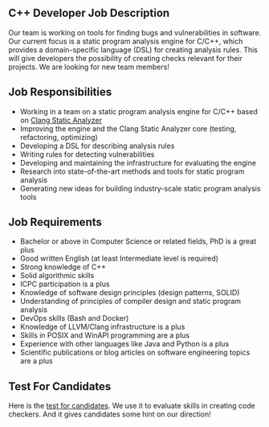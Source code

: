 C++ Developer Job Description
---

Our team is working on tools for finding bugs and vulnerabilities in software.
Our current focus is a static program analysis engine for C/C++,
which provides a domain-specific language (DSL) for creating analysis rules.
This will give developers the possibility of creating checks relevant for their projects.
We are looking for new team members!

## Job Responsibilities

* Working in a team on a static program analysis engine for C/C++ based on
  [Clang Static Analyzer](https://clang-analyzer.llvm.org/)
* Improving the engine and the Clang Static Analyzer core (testing, refactoring, optimizing)
* Developing a DSL for describing analysis rules
* Writing rules for detecting vulnerabilities
* Developing and maintaining the infrastructure for evaluating the engine 
* Research into state-of-the-art methods and tools for static program analysis
* Generating new ideas for building industry-scale static program analysis tools

## Job Requirements

* Bachelor or above in Computer Science or related fields, PhD is a great plus
* Good written English (at least Intermediate level is required)
* Strong knowledge of C++
* Solid algorithmic skills
* ICPC participation is a plus
* Knowledge of software design principles (design patterns, SOLID)
* Understanding of principles of compiler design and static program analysis
* DevOps skills (Bash and Docker)
* Knowledge of LLVM/Clang infrastructure is a plus
* Skills in POSIX and WinAPI programming are a plus
* Experience with other languages like Java and Python is a plus
* Scientific publications or blog articles on software engineering topics are a plus

## Test For Candidates

Here is the [test for candidates](cpp_candidate_test.md).
We use it to evaluate skills in creating code checkers.
And it gives candidates some hint on our direction!
